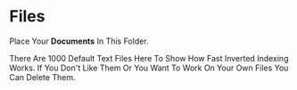 # Files

Place Your **Documents** In This Folder. 

There Are 1000 Default Text Files Here To Show How Fast Inverted Indexing Works. If You Don't Like Them Or You Want To Work On Your Own Files You Can Delete Them.